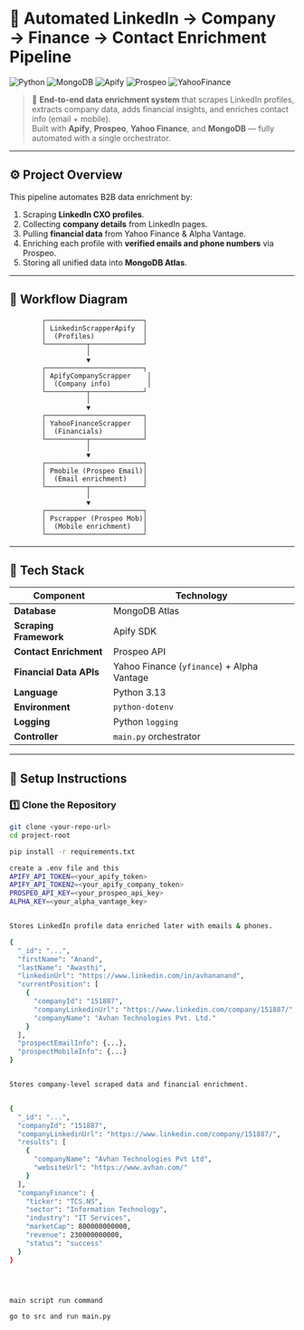 # 🧠 Automated LinkedIn → Company → Finance → Contact Enrichment Pipeline

![Python](https://img.shields.io/badge/Python-3.13-blue?logo=python&logoColor=white)
![MongoDB](https://img.shields.io/badge/Database-MongoDB-green?logo=mongodb&logoColor=white)
![Apify](https://img.shields.io/badge/Scraper-Apify-orange?logo=apify&logoColor=white)
![Prospeo](https://img.shields.io/badge/API-Prospeo-yellow?logo=postman&logoColor=white)
![YahooFinance](https://img.shields.io/badge/Data-YahooFinance-purple?logo=yahoo&logoColor=white)

> 🧩 **End-to-end data enrichment system** that scrapes LinkedIn profiles, extracts company data, adds financial insights, and enriches contact info (email + mobile).  
> Built with **Apify**, **Prospeo**, **Yahoo Finance**, and **MongoDB** — fully automated with a single orchestrator.

---

## ⚙️ Project Overview

This pipeline automates B2B data enrichment by:
1. Scraping **LinkedIn CXO profiles**.
2. Collecting **company details** from LinkedIn pages.
3. Pulling **financial data** from Yahoo Finance & Alpha Vantage.
4. Enriching each profile with **verified emails and phone numbers** via Prospeo.
5. Storing all unified data into **MongoDB Atlas**.

---

## 🧩 Workflow Diagram

            ┌────────────────────────┐
            │ LinkedinScrapperApify  │
            │  (Profiles)            │
            └──────────┬─────────────┘
                       │
                       ▼
            ┌────────────────────────┐
            │ ApifyCompanyScrapper    │
            │  (Company info)         │
            └──────────┬─────────────┘
                       │
                       ▼
            ┌────────────────────────┐
            │ YahooFinanceScrapper   │
            │  (Financials)          │
            └──────────┬─────────────┘
                       │
                       ▼
            ┌────────────────────────┐
            │ Pmobile (Prospeo Email)│
            │  (Email enrichment)    │
            └──────────┬─────────────┘
                       │
                       ▼
            ┌────────────────────────┐
            │ Pscrapper (Prospeo Mob)│
            │  (Mobile enrichment)   │
            └────────────────────────┘


---

## 🧱 Tech Stack

| Component | Technology |
|------------|-------------|
| **Database** | MongoDB Atlas |
| **Scraping Framework** | Apify SDK |
| **Contact Enrichment** | Prospeo API |
| **Financial Data APIs** | Yahoo Finance (`yfinance`) + Alpha Vantage |
| **Language** | Python 3.13 |
| **Environment** | `python-dotenv` |
| **Logging** | Python `logging` |
| **Controller** | `main.py` orchestrator |

---

## 🧰 Setup Instructions

### 1️⃣ Clone the Repository
```bash
git clone <your-repo-url>
cd project-root

pip install -r requirements.txt

create a .env file and this 
APIFY_API_TOKEN=<your_apify_token>
APIFY_API_TOKEN2=<your_apify_company_token>
PROSPEO_API_KEY=<your_prospeo_api_key>
ALPHA_KEY=<your_alpha_vantage_key>


Stores LinkedIn profile data enriched later with emails & phones.

{
  "_id": "...",
  "firstName": "Anand",
  "lastName": "Awasthi",
  "linkedinUrl": "https://www.linkedin.com/in/avhananand",
  "currentPosition": [
    {
      "companyId": "151887",
      "companyLinkedinUrl": "https://www.linkedin.com/company/151887/",
      "companyName": "Avhan Technologies Pvt. Ltd."
    }
  ],
  "prospectEmailInfo": {...},
  "prospectMobileInfo": {...}
}


Stores company-level scraped data and financial enrichment.


{
  "_id": "...",
  "companyId": "151887",
  "companyLinkedinUrl": "https://www.linkedin.com/company/151887/",
  "results": [
    {
      "companyName": "Avhan Technologies Pvt Ltd",
      "websiteUrl": "https://www.avhan.com/"
    }
  ],
  "companyFinance": {
    "ticker": "TCS.NS",
    "sector": "Information Technology",
    "industry": "IT Services",
    "marketCap": 800000000000,
    "revenue": 230000000000,
    "status": "success"
  }
}




main script run command 

go to src and run main.py


